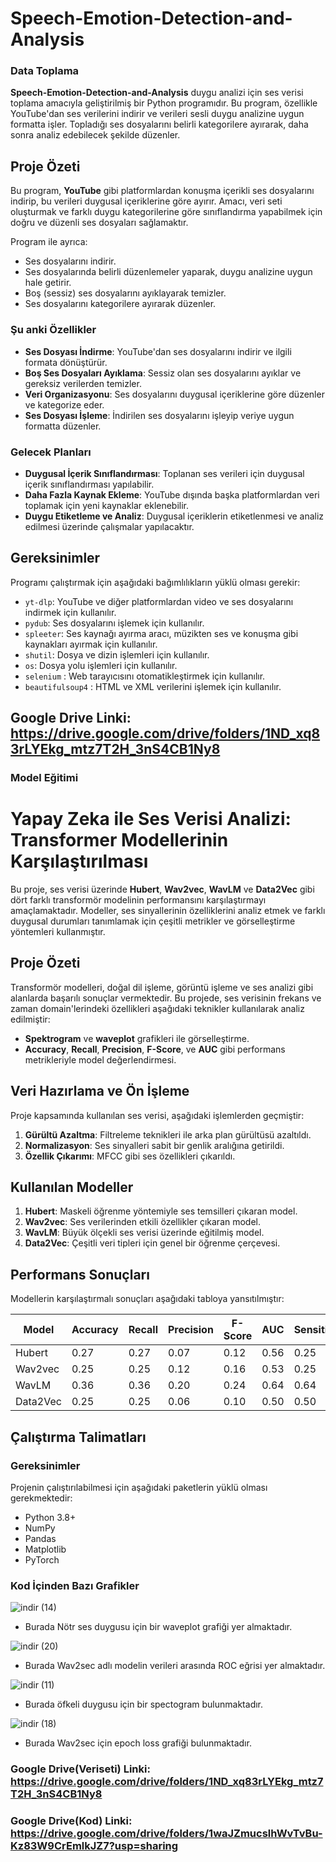 # Speech-Emotion-Detection-and-Analysis

### Data Toplama
**Speech-Emotion-Detection-and-Analysis** duygu analizi için ses verisi toplama amacıyla geliştirilmiş bir Python programıdır. Bu program, özellikle YouTube'dan ses verilerini indirir ve verileri sesli duygu analizine uygun formatta işler. Topladığı ses dosyalarını belirli kategorilere ayırarak, daha sonra analiz edebilecek şekilde düzenler.

## Proje Özeti

Bu program, **YouTube** gibi platformlardan konuşma içerikli ses dosyalarını indirip, bu verileri duygusal içeriklerine göre ayırır. Amacı, veri seti oluşturmak ve farklı duygu kategorilerine göre sınıflandırma yapabilmek için doğru ve düzenli ses dosyaları sağlamaktır.

Program ile ayrıca:
- Ses dosyalarını indirir.
- Ses dosyalarında belirli düzenlemeler yaparak, duygu analizine uygun hale getirir.
- Boş (sessiz) ses dosyalarını ayıklayarak temizler.
- Ses dosyalarını kategorilere ayırarak düzenler.

### Şu anki Özellikler

- **Ses Dosyası İndirme**: YouTube'dan ses dosyalarını indirir ve ilgili formata dönüştürür.
- **Boş Ses Dosyaları Ayıklama**: Sessiz olan ses dosyalarını ayıklar ve gereksiz verilerden temizler.
- **Veri Organizasyonu**: Ses dosyalarını duygusal içeriklerine göre düzenler ve kategorize eder.
- **Ses Dosyası İşleme**: İndirilen ses dosyalarını işleyip veriye uygun formatta düzenler.

### Gelecek Planları

- **Duygusal İçerik Sınıflandırması**: Toplanan ses verileri için duygusal içerik sınıflandırması yapılabilir.
- **Daha Fazla Kaynak Ekleme**: YouTube dışında başka platformlardan veri toplamak için yeni kaynaklar eklenebilir.
- **Duygu Etiketleme ve Analiz**: Duygusal içeriklerin etiketlenmesi ve analiz edilmesi üzerinde çalışmalar yapılacaktır.

## Gereksinimler

Programı çalıştırmak için aşağıdaki bağımlılıkların yüklü olması gerekir:

- `yt-dlp`: YouTube ve diğer platformlardan video ve ses dosyalarını indirmek için kullanılır.
- `pydub`: Ses dosyalarını işlemek için kullanılır.
- `spleeter`: Ses kaynağı ayırma aracı, müzikten ses ve konuşma gibi kaynakları ayırmak için kullanılır.
- `shutil`: Dosya ve dizin işlemleri için kullanılır.
- `os`: Dosya yolu işlemleri için kullanılır.
- `selenium` : Web tarayıcısını otomatikleştirmek için kullanılır.
- `beautifulsoup4` : HTML ve XML verilerini işlemek için kullanılır.
## Google Drive Linki: https://drive.google.com/drive/folders/1ND_xq83rLYEkg_mtz7T2H_3nS4CB1Ny8

### Model Eğitimi 
# Yapay Zeka ile Ses Verisi Analizi: Transformer Modellerinin Karşılaştırılması

Bu proje, ses verisi üzerinde **Hubert**, **Wav2vec**, **WavLM** ve **Data2Vec** gibi dört farklı transformör modelinin performansını karşılaştırmayı amaçlamaktadır. Modeller, ses sinyallerinin özelliklerini analiz etmek ve farklı duygusal durumları tanımlamak için çeşitli metrikler ve görselleştirme yöntemleri kullanmıştır.

## Proje Özeti

Transformör modelleri, doğal dil işleme, görüntü işleme ve ses analizi gibi alanlarda başarılı sonuçlar vermektedir. Bu projede, ses verisinin frekans ve zaman domain'lerindeki özellikleri aşağıdaki teknikler kullanılarak analiz edilmiştir:

- **Spektrogram** ve **waveplot** grafikleri ile görselleştirme.
- **Accuracy**, **Recall**, **Precision**, **F-Score**, ve **AUC** gibi performans metrikleriyle model değerlendirmesi.

## Veri Hazırlama ve Ön İşleme

Proje kapsamında kullanılan ses verisi, aşağıdaki işlemlerden geçmiştir:

1. **Gürültü Azaltma**: Filtreleme teknikleri ile arka plan gürültüsü azaltıldı.
2. **Normalizasyon**: Ses sinyalleri sabit bir genlik aralığına getirildi.
3. **Özellik Çıkarımı**: MFCC gibi ses özellikleri çıkarıldı.

## Kullanılan Modeller

1. **Hubert**: Maskeli öğrenme yöntemiyle ses temsilleri çıkaran model.
2. **Wav2vec**: Ses verilerinden etkili özellikler çıkaran model.
3. **WavLM**: Büyük ölçekli ses verisi üzerinde eğitilmiş model.
4. **Data2Vec**: Çeşitli veri tipleri için genel bir öğrenme çerçevesi.

## Performans Sonuçları

Modellerin karşılaştırmalı sonuçları aşağıdaki tabloya yansıtılmıştır:

| Model    | Accuracy | Recall | Precision | F-Score | AUC  | Sensitivity |
|----------|----------|--------|-----------|---------|------|-------------|
| Hubert   | 0.27     | 0.27   | 0.07      | 0.12    | 0.56 | 0.25        |
| Wav2vec  | 0.25     | 0.25   | 0.12      | 0.16    | 0.53 | 0.25        |
| WavLM    | 0.36     | 0.36   | 0.20      | 0.24    | 0.64 | 0.64        |
| Data2Vec | 0.25     | 0.25   | 0.06      | 0.10    | 0.50 | 0.50        |

## Çalıştırma Talimatları

### Gereksinimler

Projenin çalıştırılabilmesi için aşağıdaki paketlerin yüklü olması gerekmektedir:

- Python 3.8+
- NumPy
- Pandas
- Matplotlib
- PyTorch

### Kod İçinden Bazı Grafikler
![indir (14)](https://github.com/user-attachments/assets/19874314-a2c1-4568-af28-29d60f4b076a)

- Burada Nötr ses duygusu için bir waveplot grafiği yer almaktadır.

![indir (20)](https://github.com/user-attachments/assets/662dcb49-b79a-4a78-b47f-d9b5d10f3276)

- Burada Wav2sec adlı modelin verileri arasında ROC eğrisi yer almaktadır.

![indir (11)](https://github.com/user-attachments/assets/5f43e50e-48cf-4556-9bfa-eb67370d52d1)

- Burada öfkeli duygusu için bir spectogram bulunmaktadır.

![indir (18)](https://github.com/user-attachments/assets/fd85499c-0b8b-417b-9f0b-a2d06a5352e1)

- Burada Wav2sec için epoch loss grafiği bulunmaktadır.

  



### Google Drive(Veriseti) Linki: https://drive.google.com/drive/folders/1ND_xq83rLYEkg_mtz7T2H_3nS4CB1Ny8
### Google Drive(Kod) Linki: https://drive.google.com/drive/folders/1waJZmucslhWvTvBu-Kz83W9CrEmlkJZ7?usp=sharing



